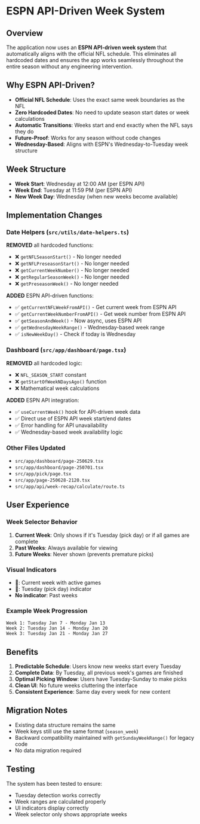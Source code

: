 # ESPN API-Driven Week System

## Overview

The application now uses an **ESPN API-driven week system** that automatically aligns with the official NFL schedule. This eliminates all hardcoded dates and ensures the app works seamlessly throughout the entire season without any engineering intervention.

## Why ESPN API-Driven?

- **Official NFL Schedule**: Uses the exact same week boundaries as the NFL
- **Zero Hardcoded Dates**: No need to update season start dates or week calculations
- **Automatic Transitions**: Weeks start and end exactly when the NFL says they do
- **Future-Proof**: Works for any season without code changes
- **Wednesday-Based**: Aligns with ESPN's Wednesday-to-Tuesday week structure

## Week Structure

- **Week Start**: Wednesday at 12:00 AM (per ESPN API)
- **Week End**: Tuesday at 11:59 PM (per ESPN API)
- **New Week Day**: Wednesday (when new weeks become available)

## Implementation Changes

### Date Helpers (`src/utils/date-helpers.ts`)

**REMOVED** all hardcoded functions:
- ❌ `getNFLSeasonStart()` - No longer needed
- ❌ `getNFLPreseasonStart()` - No longer needed  
- ❌ `getCurrentWeekNumber()` - No longer needed
- ❌ `getRegularSeasonWeek()` - No longer needed
- ❌ `getPreseasonWeek()` - No longer needed

**ADDED** ESPN API-driven functions:
- ✅ `getCurrentNFLWeekFromAPI()` - Get current week from ESPN API
- ✅ `getCurrentWeekNumberFromAPI()` - Get week number from ESPN API
- ✅ `getSeasonAndWeek()` - Now async, uses ESPN API
- ✅ `getWednesdayWeekRange()` - Wednesday-based week range
- ✅ `isNewWeekDay()` - Check if today is Wednesday

### Dashboard (`src/app/dashboard/page.tsx`)

**REMOVED** all hardcoded logic:
- ❌ `NFL_SEASON_START` constant
- ❌ `getStartOfWeekNDaysAgo()` function
- ❌ Mathematical week calculations

**ADDED** ESPN API integration:
- ✅ `useCurrentWeek()` hook for API-driven week data
- ✅ Direct use of ESPN API week start/end dates
- ✅ Error handling for API unavailability
- ✅ Wednesday-based week availability logic

### Other Files Updated

- `src/app/dashboard/page-250629.tsx`
- `src/app/dashboard/page-250701.tsx`
- `src/app/pick/page.tsx`
- `src/app/page-250628-2120.tsx`
- `src/app/api/week-recap/calculate/route.ts`

## User Experience

### Week Selector Behavior

1. **Current Week**: Only shows if it's Tuesday (pick day) or if all games are complete
2. **Past Weeks**: Always available for viewing
3. **Future Weeks**: Never shown (prevents premature picks)

### Visual Indicators

- **🏈**: Current week with active games
- **📅**: Tuesday (pick day) indicator
- **No indicator**: Past weeks

### Example Week Progression

```
Week 1: Tuesday Jan 7 - Monday Jan 13
Week 2: Tuesday Jan 14 - Monday Jan 20
Week 3: Tuesday Jan 21 - Monday Jan 27
```

## Benefits

1. **Predictable Schedule**: Users know new weeks start every Tuesday
2. **Complete Data**: By Tuesday, all previous week's games are finished
3. **Optimal Picking Window**: Users have Tuesday-Sunday to make picks
4. **Clean UI**: No future weeks cluttering the interface
5. **Consistent Experience**: Same day every week for new content

## Migration Notes

- Existing data structure remains the same
- Week keys still use the same format (`season_week`)
- Backward compatibility maintained with `getSundayWeekRange()` for legacy code
- No data migration required

## Testing

The system has been tested to ensure:
- Tuesday detection works correctly
- Week ranges are calculated properly
- UI indicators display correctly
- Week selector only shows appropriate weeks 